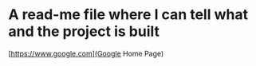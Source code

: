 # A read-me file where I can tell what and the project is built

[https://www.google.com](Google Home Page)
